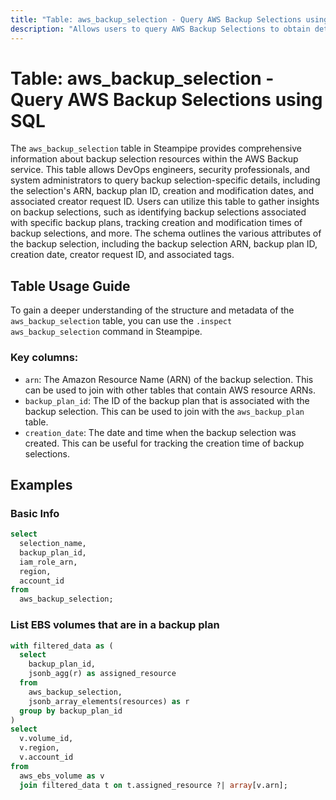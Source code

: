 ```yaml
---
title: "Table: aws_backup_selection - Query AWS Backup Selections using SQL"
description: "Allows users to query AWS Backup Selections to obtain detailed information about the backup selection resources within AWS Backup service."
---
```


# Table: aws_backup_selection - Query AWS Backup Selections using SQL

The `aws_backup_selection` table in Steampipe provides comprehensive information about backup selection resources within the AWS Backup service. This table allows DevOps engineers, security professionals, and system administrators to query backup selection-specific details, including the selection's ARN, backup plan ID, creation and modification dates, and associated creator request ID. Users can utilize this table to gather insights on backup selections, such as identifying backup selections associated with specific backup plans, tracking creation and modification times of backup selections, and more. The schema outlines the various attributes of the backup selection, including the backup selection ARN, backup plan ID, creation date, creator request ID, and associated tags.

## Table Usage Guide

To gain a deeper understanding of the structure and metadata of the `aws_backup_selection` table, you can use the `.inspect aws_backup_selection` command in Steampipe.

### Key columns:

- `arn`: The Amazon Resource Name (ARN) of the backup selection. This can be used to join with other tables that contain AWS resource ARNs.
- `backup_plan_id`: The ID of the backup plan that is associated with the backup selection. This can be used to join with the `aws_backup_plan` table.
- `creation_date`: The date and time when the backup selection was created. This can be useful for tracking the creation time of backup selections.

## Examples

### Basic Info

```sql
select
  selection_name,
  backup_plan_id,
  iam_role_arn,
  region,
  account_id
from
  aws_backup_selection;
```

### List EBS volumes that are in a backup plan

```sql
with filtered_data as (
  select
    backup_plan_id,
    jsonb_agg(r) as assigned_resource
  from
    aws_backup_selection,
    jsonb_array_elements(resources) as r
  group by backup_plan_id
)
select
  v.volume_id,
  v.region,
  v.account_id
from
  aws_ebs_volume as v
  join filtered_data t on t.assigned_resource ?| array[v.arn];
```
